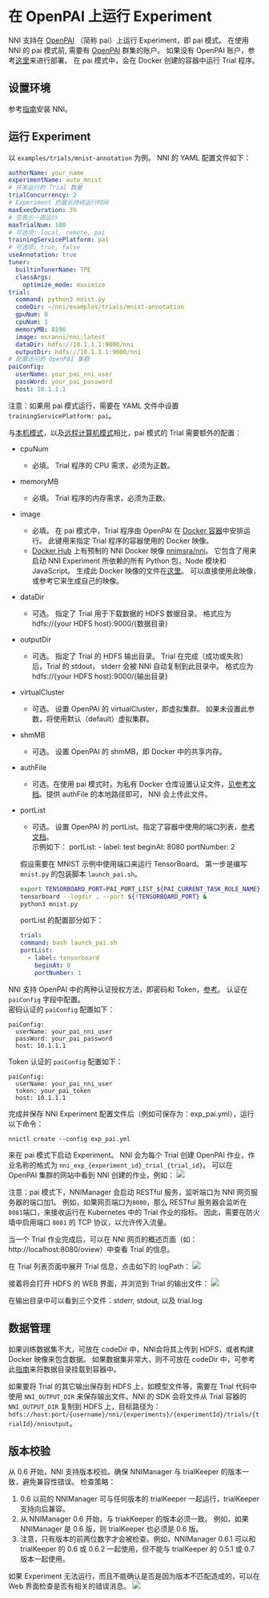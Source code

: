 # **在 OpenPAI 上运行 Experiment**

NNI 支持在 [OpenPAI](https://github.com/Microsoft/pai) （简称 pai）上运行 Experiment，即 pai 模式。 在使用 NNI 的 pai 模式前, 需要有 [OpenPAI](https://github.com/Microsoft/pai) 群集的账户。 如果没有 OpenPAI 账户，参考[这里](https://github.com/Microsoft/pai#how-to-deploy)来进行部署。 在 pai 模式中，会在 Docker 创建的容器中运行 Trial 程序。

## 设置环境

参考[指南](../Tutorial/QuickStart.md)安装 NNI。

## 运行 Experiment

以 `examples/trials/mnist-annotation` 为例。 NNI 的 YAML 配置文件如下：

```yaml
authorName: your_name
experimentName: auto_mnist
# 并发运行的 Trial 数量
trialConcurrency: 2
# Experiment 的最长持续运行时间
maxExecDuration: 3h
# 空表示一直运行
maxTrialNum: 100
# 可选项: local, remote, pai
trainingServicePlatform: pai
# 可选项: true, false
useAnnotation: true
tuner:
  builtinTunerName: TPE
  classArgs:
    optimize_mode: maximize
trial:
  command: python3 mnist.py
  codeDir: ~/nni/examples/trials/mnist-annotation
  gpuNum: 0
  cpuNum: 1
  memoryMB: 8196
  image: msranni/nni:latest
  dataDir: hdfs://10.1.1.1:9000/nni
  outputDir: hdfs://10.1.1.1:9000/nni
# 配置访问的 OpenPAI 集群
paiConfig:
  userName: your_pai_nni_user
  passWord: your_pai_password
  host: 10.1.1.1
```

注意：如果用 pai 模式运行，需要在 YAML 文件中设置 `trainingServicePlatform: pai`。

与[本机模式](LocalMode.md)，以及[远程计算机模式](RemoteMachineMode.md)相比，pai 模式的 Trial 需要额外的配置：

* cpuNum 
    * 必填。 Trial 程序的 CPU 需求，必须为正数。
* memoryMB 
    * 必填。 Trial 程序的内存需求，必须为正数。
* image 
    * 必填。 在 pai 模式中，Trial 程序由 OpenPAI 在 [Docker 容器](https://www.docker.com/)中安排运行。 此键用来指定 Trial 程序的容器使用的 Docker 映像。
    * [Docker Hub](https://hub.docker.com/) 上有预制的 NNI Docker 映像 [nnimsra/nni](https://hub.docker.com/r/msranni/nni/)。 它包含了用来启动 NNI Experiment 所依赖的所有 Python 包，Node 模块和 JavaScript。 生成此 Docker 映像的文件在[这里](https://github.com/Microsoft/nni/tree/master/deployment/docker/Dockerfile)。 可以直接使用此映像，或参考它来生成自己的映像。
* dataDir 
    * 可选。 指定了 Trial 用于下载数据的 HDFS 数据目录。 格式应为 hdfs://{your HDFS host}:9000/{数据目录}
* outputDir 
    * 可选。 指定了 Trial 的 HDFS 输出目录。 Trial 在完成（成功或失败）后，Trial 的 stdout， stderr 会被 NNI 自动复制到此目录中。 格式应为 hdfs://{your HDFS host}:9000/{输出目录}
* virtualCluster 
    * 可选。 设置 OpenPAI 的 virtualCluster，即虚拟集群。 如果未设置此参数，将使用默认（default）虚拟集群。
* shmMB 
    * 可选。 设置 OpenPAI 的 shmMB，即 Docker 中的共享内存。
* authFile 
    * 可选。在使用 pai 模式时，为私有 Docker 仓库设置认证文件，[见参考文档](https://github.com/microsoft/pai/blob/2ea69b45faa018662bc164ed7733f6fdbb4c42b3/docs/faq.md#q-how-to-use-private-docker-registry-job-image-when-submitting-an-openpai-job)。提供 authFile 的本地路径即可， NNI 会上传此文件。

* portList
    
    * 可选。 设置 OpenPAI 的 portList。指定了容器中使用的端口列表，[参考文档](https://github.com/microsoft/pai/blob/b2324866d0280a2d22958717ea6025740f71b9f0/docs/job_tutorial.md#specification)。  
        示例如下：
        portList:
          - label: test
            beginAt: 8080
            portNumber: 2
        
    
    假设需要在 MNIST 示例中使用端口来运行 TensorBoard。 第一步是编写 `mnist.py` 的包装脚本 `launch_pai.sh`。
    
    ```bash
    export TENSORBOARD_PORT=PAI_PORT_LIST_${PAI_CURRENT_TASK_ROLE_NAME}_0_tensorboard
    tensorboard --logdir . --port ${!TENSORBOARD_PORT} &
    python3 mnist.py
    ```
    
    portList 的配置部分如下：
    
    ```yaml
    trial:
    command: bash launch_pai.sh
    portList:
      - label: tensorboard
        beginAt: 0
        portNumber: 1
    ```

NNI 支持 OpenPAI 中的两种认证授权方法，即密码和 Token，[参考](https://github.com/microsoft/pai/blob/b6bd2ab1c8890f91b7ac5859743274d2aa923c22/docs/rest-server/API.md#2-authentication)。 认证在 `paiConfig` 字段中配置。   
密码认证的 `paiConfig` 配置如下：

    paiConfig:
      userName: your_pai_nni_user
      passWord: your_pai_password
      host: 10.1.1.1
    

Token 认证的 `paiConfig` 配置如下：

    paiConfig:
      userName: your_pai_nni_user
      token: your_pai_token
      host: 10.1.1.1
    

完成并保存 NNI Experiment 配置文件后（例如可保存为：exp_pai.yml），运行以下命令：

    nnictl create --config exp_pai.yml
    

来在 pai 模式下启动 Experiment。 NNI 会为每个 Trial 创建 OpenPAI 作业，作业名称的格式为 `nni_exp_{experiment_id}_trial_{trial_id}`。 可以在 OpenPAI 集群的网站中看到 NNI 创建的作业，例如： ![](../../img/nni_pai_joblist.jpg)

注意：pai 模式下，NNIManager 会启动 RESTful 服务，监听端口为 NNI 网页服务器的端口加1。 例如，如果网页端口为`8080`，那么 RESTful 服务器会监听在 `8081`端口，来接收运行在 Kubernetes 中的 Trial 作业的指标。 因此，需要在防火墙中启用端口 `8081` 的 TCP 协议，以允许传入流量。

当一个 Trial 作业完成后，可以在 NNI 网页的概述页面（如：http://localhost:8080/oview）中查看 Trial 的信息。

在 Trial 列表页面中展开 Trial 信息，点击如下的 logPath： ![](../../img/nni_webui_joblist.jpg)

接着将会打开 HDFS 的 WEB 界面，并浏览到 Trial 的输出文件： ![](../../img/nni_trial_hdfs_output.jpg)

在输出目录中可以看到三个文件：stderr, stdout, 以及 trial.log

## 数据管理

如果训练数据集不大，可放在 codeDir 中，NNI会将其上传到 HDFS，或者构建 Docker 映像来包含数据。 如果数据集非常大，则不可放在 codeDir 中，可参考此[指南](https://github.com/microsoft/pai/blob/master/docs/user/storage.md)来将数据目录挂载到容器中。

如果要将 Trial 的其它输出保存到 HDFS 上，如模型文件等，需要在 Trial 代码中使用 `NNI_OUTPUT_DIR` 来保存输出文件。NNI 的 SDK 会将文件从 Trial 容器的 `NNI_OUTPUT_DIR` 复制到 HDFS 上，目标路径为：`hdfs://host:port/{username}/nni/{experiments}/{experimentId}/trials/{trialId}/nnioutput`。

## 版本校验

从 0.6 开始，NNI 支持版本校验。确保 NNIManager 与 trialKeeper 的版本一致，避免兼容性错误。 检查策略：

1. 0.6 以前的 NNIManager 可与任何版本的 trialKeeper 一起运行，trialKeeper 支持向后兼容。
2. 从 NNIManager 0.6 开始，与 triakKeeper 的版本必须一致。 例如，如果 NNIManager 是 0.6 版，则 trialKeeper 也必须是 0.6 版。
3. 注意，只有版本的前两位数字才会被检查。例如，NNIManager 0.6.1 可以和 trialKeeper 的 0.6 或 0.6.2 一起使用，但不能与 trialKeeper 的 0.5.1 或 0.7 版本一起使用。

如果 Experiment 无法运行，而且不能确认是否是因为版本不匹配造成的，可以在 Web 界面检查是否有相关的错误消息。 ![](../../img/version_check.png)